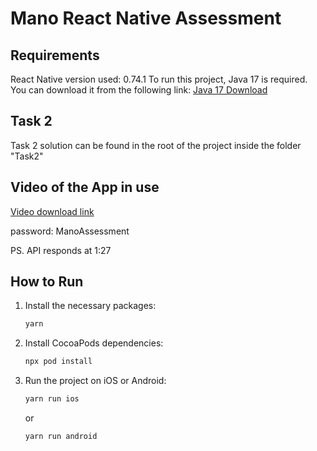 # Mano React Native Assessment

## Requirements
React Native version used: 0.74.1
To run this project, Java 17 is required. You can download it from the following link: [Java 17 Download](https://www.oracle.com/java/technologies/javase/jdk17-archive-downloads.html)

## Task 2
Task 2 solution can be found in the root of the project inside the folder "Task2"

## Video of the App in use
[Video download link](https://easyupload.io/xruaca)

password: ManoAssessment

PS. API responds at 1:27

## How to Run

1. Install the necessary packages:
   ```bash
   yarn
   ```

2. Install CocoaPods dependencies:
   ```bash
   npx pod install
   ```

3. Run the project on iOS or Android:
   ```bash
   yarn run ios
   ```

   or

   ```bash
   yarn run android
   ```
